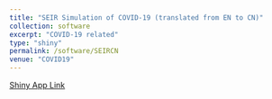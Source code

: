 ```yaml
---
title: "SEIR Simulation of COVID-19 (translated from EN to CN)"
collection: software
excerpt: "COVID-19 related"
type: "shiny"
permalink: /software/SEIRCN
venue: "COVID19"
---
```


[Shiny App Link](https://yunyishen.shinyapps.io/seir_covid19-chn/)
